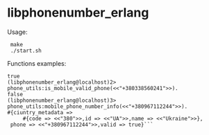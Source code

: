 # libphonenumber_erlang
Usage:

``` cd libphonenumber_erlang/
 make
 ./start.sh
 ```
 Functions examples:
 ```(libphonenumber_erlang@localhost)1> phone_utils:is_mobile_valid_phone(<<"+380988562241">>).
true
(libphonenumber_erlang@localhost)2> phone_utils:is_mobile_valid_phone(<<"+380338560241">>).
false
(libphonenumber_erlang@localhost)3> phone_utils:mobile_phone_number_info(<<"+380967112244">>).
#{ciuntry_metadata =>
      #{code => <<"380">>,id => <<"UA">>,name => <<"Ukraine">>},
  phone => <<"+380967112244">>,valid => true}```

